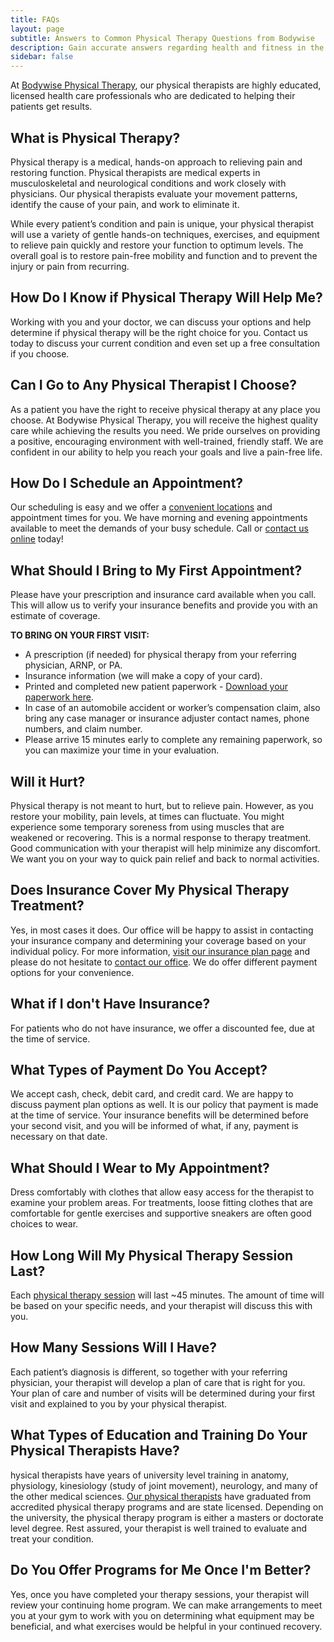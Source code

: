 ```yaml
---
title: FAQs
layout: page
subtitle: Answers to Common Physical Therapy Questions from Bodywise
description: Gain accurate answers regarding health and fitness in the FAQ section of Bodywise Physical Therapy.
sidebar: false
---
```


At [Bodywise Physical Therapy](/), our physical therapists are highly educated, licensed health care professionals who are dedicated to helping their patients get results.

## What is Physical Therapy?
Physical therapy is a medical, hands-on approach to relieving pain and restoring function. Physical therapists are medical experts in musculoskeletal and neurological conditions and work closely with physicians. Our physical therapists evaluate your movement patterns, identify the cause of your pain, and work to eliminate it.

While every patient’s condition and pain is unique, your physical therapist will use a variety of gentle hands-on techniques, exercises, and equipment to relieve pain quickly and restore your function to optimum levels. The overall goal is to restore pain-free mobility and function and to prevent the injury or pain from recurring.

## How Do I Know if Physical Therapy Will Help Me?
Working with you and your doctor, we can discuss your options and help determine if physical therapy will be the right choice for you. Contact us today to discuss your current condition and even set up a free consultation if you choose.

## Can I Go to Any Physical Therapist I Choose?
As a patient you have the right to receive physical therapy at any place you choose. At Bodywise Physical Therapy, you will receive the highest quality care while achieving the results you need.  We pride ourselves on providing a positive, encouraging environment with well-trained, friendly staff.  We are confident in our ability to help you reach your goals and live a pain-free life.

## How Do I Schedule an Appointment?
Our scheduling is easy and we offer a [convenient locations](/locations/) and appointment times for you. We have morning and evening appointments available to meet the demands of your busy schedule. Call or [contact us online](/contact-us/) today!

## What Should I Bring to My First Appointment?
Please have your prescription and insurance card available when you call. This will allow us to verify your insurance benefits and provide you with an estimate of coverage.

**TO BRING ON YOUR FIRST VISIT:**
- A prescription (if needed) for physical therapy from your referring physician, ARNP, or PA.
- Insurance information (we will make a copy of your card).
- Printed and completed new patient paperwork - [Download your paperwork here](/new-patient-info-forms/).
- In case of an automobile accident or worker’s compensation claim, also bring any case manager or insurance adjuster contact names, phone numbers, and claim number.
- Please arrive 15 minutes early to complete any remaining paperwork, so you can maximize your time in your evaluation.

## Will it Hurt?
Physical therapy is not meant to hurt, but to relieve pain. However, as you restore your mobility, pain levels, at times can fluctuate. You might experience some temporary soreness from using muscles that are weakened or recovering. This is a normal response to therapy treatment. Good communication with your therapist will help minimize any discomfort. We want you on your way to quick pain relief and back to normal activities.

## Does Insurance Cover My Physical Therapy Treatment?
Yes, in most cases it does. Our office will be happy to assist in contacting your insurance company and determining your coverage based on your individual policy. For more information, [visit our insurance plan page](/insurance-plans/) and please do not hesitate to [contact our office](/contact-us/). We do offer different payment options for your convenience.

## What if I don't Have Insurance?
For patients who do not have insurance, we offer a discounted fee, due at the time of service.

## What Types of Payment Do You Accept?
We accept cash, check, debit card, and credit card. We are happy to discuss payment plan options as well. It is our policy that payment is made at the time of service. Your insurance benefits will be determined before your second visit, and you will be informed of what, if any, payment is necessary on that date.

## What Should I Wear to My Appointment?
Dress comfortably with clothes that allow easy access for the therapist to examine your problem areas. For treatments, loose fitting clothes that are comfortable for gentle exercises and supportive sneakers are often good choices to wear.

## How Long Will My Physical Therapy Session Last?
Each [physical therapy session](/) will last ~45 minutes. The amount of time will be based on your specific needs, and your therapist will discuss this with you.

## How Many Sessions Will I Have?
Each patient’s diagnosis is different, so together with your referring physician, your therapist will develop a plan of care that is right for you. Your plan of care and number of visits will be determined during your first visit and explained to you by your physical therapist.

## What Types of Education and Training Do Your Physical Therapists Have?
hysical therapists have years of university level training in anatomy, physiology, kinesiology (study of joint movement), neurology, and many of the other medical sciences. [Our physical therapists](/our-staff/) have graduated from accredited physical therapy programs and are state licensed. Depending on the university, the physical therapy program is either a masters or doctorate level degree. Rest assured, your therapist is well trained to evaluate and treat your condition.

## Do You Offer Programs for Me Once I'm Better?
Yes, once you have completed your therapy sessions, your therapist will review your continuing home program.  We can make arrangements to meet you at your gym to work with you on determining what equipment may be beneficial, and what exercises would be helpful in your continued recovery.
